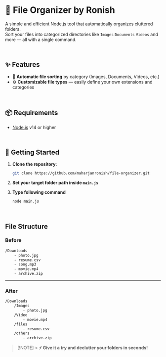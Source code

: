# 📂 File Organizer by Ronish

A simple and efficient Node.js tool that automatically organizes cluttered folders.  
Sort your files into categorized directories like `Images` `Documents` `Videos` and more — all with a single command.

<br/>

## ✨ Features

- 📁 **Automatic file sorting** by category (Images, Documents, Videos, etc.)
- ⚙️ **Customizable file types** — easily define your own extensions and categories

<br/>

## 📦 Requirements

- [Node.js](https://nodejs.org/) v14 or higher

<br/>

## 🚀 Getting Started

1. **Clone the repository:**

   ```bash
   git clone https://github.com/maharjanronish/file-organizer.git

   ```

2. **Set your target folder path inside `main.js`**
3. **Type following command**
   ```bash
   node main.js
   ```
   <br/>

## File Structure

### Before

```bash
/Downloads
    - photo.jpg
    - resume.csv
    - song.mp3
    - movie.mp4
    - archive.zip
```

---

### After

```bash
/Downloads
    /Images
        - photo.jpg
    /Video
        - movie.mp4
    /files
        - resume.csv
    /others
        - archive.zip
```

> [!NOTE] > **⚡ Give it a try and declutter your folders in seconds!**
